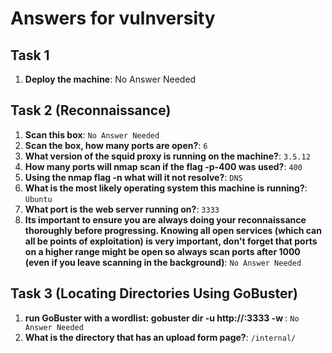 # Answers for vulnversity

## Task 1

1. **Deploy the machine**: No Answer Needed

## Task 2 (Reconnaissance)

1. **Scan this box**: `No Answer Needed`
2. **Scan the box, how many ports are open?**: `6`
3. **What version of the squid proxy is running on the machine?**: `3.5.12`
4. **How many ports will nmap scan if the flag -p-400 was used?**: `400`
5. **Using the nmap flag -n what will it not resolve?**: `DNS`
6. **What is the most likely operating system this machine is running?**: `Ubuntu`
7. **What port is the web server running on?**: `3333`
8. **Its important to ensure you are always doing your reconnaissance thoroughly before progressing. Knowing all open services (which can all be points of exploitation) is very important, don't forget that ports on a higher range might be open so always scan ports after 1000 (even if you leave scanning in the background)**: `No Answer Needed`

## Task 3 (Locating Directories Using GoBuster)

1. **run GoBuster with a wordlist: gobuster dir -u http://<ip>:3333 -w <word list location>**: `No Answer Needed`
2. **What is the directory that has an upload form page?**: `/internal/`



